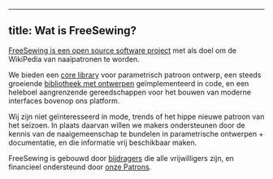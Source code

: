 ***

## title: Wat is FreeSewing?

[FreeSewing is een open source software project](https://github.com/freesewing/) met als doel om de WikiPedia van naaipatronen te worden.

We bieden een [core library](https://www.npmjs.com/package/@freesewing/core) voor parametrisch patroon ontwerp, een steeds groeiende [bibliotheek met ontwerpen](/designs/) geïmplementeerd in code, en een heleboel aangrenzende gereedschappen voor het bouwen van moderne interfaces bovenop ons platform.

Wij zijn niet geïnteresseerd in mode, trends of het hippe nieuwe patroon van het seizoen. In plaats daarvan willen we makers ondersteunen door de kennis van de naaigemeenschap te bundelen in parametrische ontwerpen + documentatie, en die informatie vrij beschikbaar maken.

FreeSewing is gebouwd door [bijdragers](/community/who/contributors/) die alle vrijwilligers zijn, en financieel ondersteund door [onze Patrons](/community/who/patrons/).
